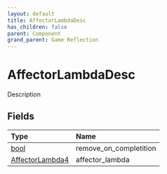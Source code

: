 ```yaml
---
layout: default
title: AffectorLambdaDesc
has_children: false
parent: Component
grand_parent: Game Reflection
---
```

# AffectorLambdaDesc
Description 

## Fields
| Type | Name |
|:-------------|:--------------|
| [bool](/game-reflection/components/bool.md) | remove_on_completition |
| [AffectorLambda4](/game-reflection/components/affector_lambda4.md) | affector_lambda |
